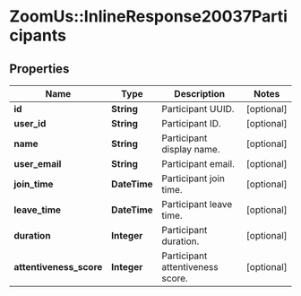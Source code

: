 # ZoomUs::InlineResponse20037Participants

## Properties
Name | Type | Description | Notes
------------ | ------------- | ------------- | -------------
**id** | **String** | Participant UUID. | [optional] 
**user_id** | **String** | Participant ID. | [optional] 
**name** | **String** | Participant display name. | [optional] 
**user_email** | **String** | Participant email. | [optional] 
**join_time** | **DateTime** | Participant join time. | [optional] 
**leave_time** | **DateTime** | Participant leave time. | [optional] 
**duration** | **Integer** | Participant duration. | [optional] 
**attentiveness_score** | **Integer** | Participant attentiveness score. | [optional] 


